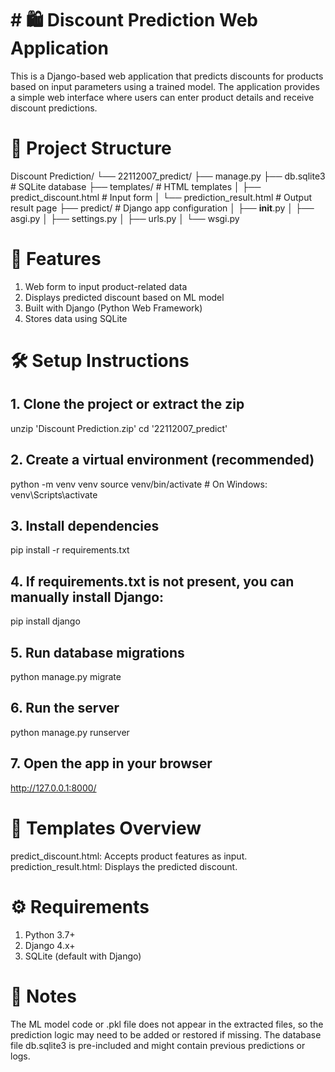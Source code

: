 # # 🛍️ Discount Prediction Web Application
This is a Django-based web application that predicts discounts for products based on input parameters using a trained model. The application provides a simple web interface where users can enter product details and receive discount predictions.

# 📁 Project Structure
Discount Prediction/
└── 22112007_predict/
    ├── manage.py
    ├── db.sqlite3                  # SQLite database
    ├── templates/                  # HTML templates
    │   ├── predict_discount.html   # Input form
    │   └── prediction_result.html  # Output result page
    ├── predict/                    # Django app configuration
    │   ├── __init__.py
    │   ├── asgi.py
    │   ├── settings.py
    │   ├── urls.py
    │   └── wsgi.py

    
# 🚀 Features
1. Web form to input product-related data
2. Displays predicted discount based on ML model
3. Built with Django (Python Web Framework)
4. Stores data using SQLite

# 🛠️ Setup Instructions

## 1. Clone the project or extract the zip
unzip 'Discount Prediction.zip'
cd '22112007_predict'

## 2. Create a virtual environment (recommended)
python -m venv venv
source venv/bin/activate  # On Windows: venv\Scripts\activate

## 3. Install dependencies
pip install -r requirements.txt

## 4. If requirements.txt is not present, you can manually install Django:
pip install django

## 5. Run database migrations
python manage.py migrate

## 6. Run the server
python manage.py runserver

## 7. Open the app in your browser
http://127.0.0.1:8000/


# 📄 Templates Overview
predict_discount.html: Accepts product features as input.
prediction_result.html: Displays the predicted discount.

# ⚙️ Requirements
1. Python 3.7+
2. Django 4.x+
3. SQLite (default with Django)

# 📌 Notes
The ML model code or .pkl file does not appear in the extracted files, so the prediction logic may need to be added or restored if missing.
The database file db.sqlite3 is pre-included and might contain previous predictions or logs.

